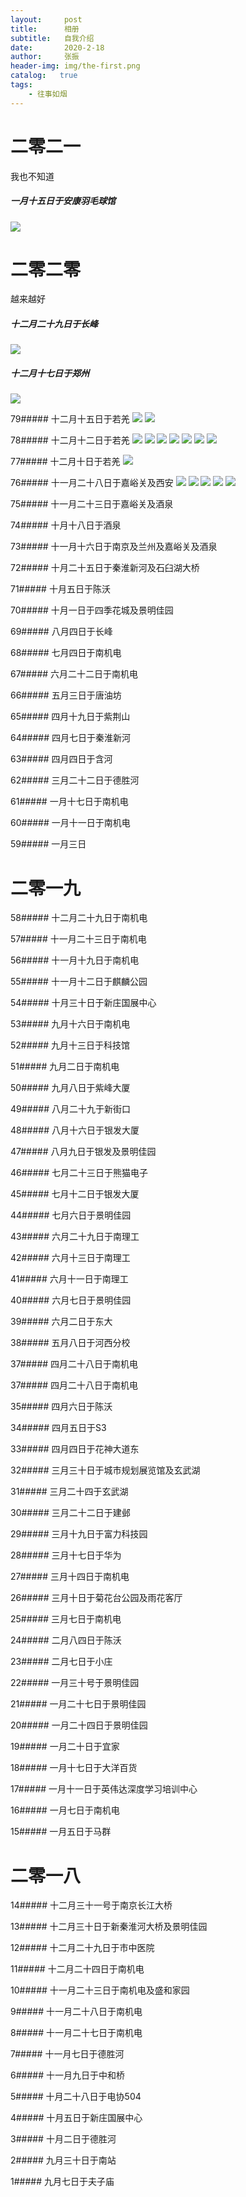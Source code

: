 ```yaml
---
layout:     post
title:      相册
subtitle:   自我介绍
date:       2020-2-18
author:     张振
header-img: img/the-first.png
catalog:   true
tags:
    - 往事如烟
---
```

# 二零二一
我也不知道


##### 一月十五日于安康羽毛球馆
![]({{site.baseurl}}/img/82/5B2675999669FECE9583AAC110F1532D.jpg)


# 二零二零
越来越好


##### 十二月二十九日于长峰
![]({{site.baseurl}}/img/2020/81/1BDE3B72EE7CAEED1550569AB6F9C9AA.jpg)


##### 十二月十七日于郑州
![]({{site.baseurl}}/img/2020/80/8CE9D906469F9E36078FF49DD8556B52.jpg)


79##### 十二月十五日于若羌
![]({{site.baseurl}}/img/2020/79/16EFE94CBB0692ABBC6DF7A7127DCB53.jpg)
![]({{site.baseurl}}/img/2020/79/62DAC1DA1D4325D09B61DCEAE35726D2.jpg)


78##### 十二月十二日于若羌
![]({{site.baseurl}}/img/2020/78/9D2F4CDCA9C65BDAB487E27066DCA46E.jpg)
![]({{site.baseurl}}/img/2020/78/83FF9CA91267BF2CC7B4FA461E425152.jpg)
![]({{site.baseurl}}/img/2020/78/287BDE00ACBC261E26049C07DDC64933.jpg)
![]({{site.baseurl}}/img/2020/78/648B68EC21A9CAB3484537D38180D290.jpg)
![]({{site.baseurl}}/img/2020/78/8821E3352095A258C8CB53C9883E6675.jpg)
![]({{site.baseurl}}/img/2020/78/B633B3FE0748E66E8B5FE822078B0B9A.jpg)
![]({{site.baseurl}}/img/2020/78/DA733FE37F0C8889CC9D0DD541DDC919.jpg)


77##### 十二月十日于若羌
![]({{site.baseurl}}/img/2020/77/757F655D0F486DB91BF684C0BA38DB4D.jpg)


76##### 十一月二十八日于嘉峪关及西安
![]({{site.baseurl}}/img/2020/76/3EC74C71DBCCFC4AF0E329AA7BDADB13.jpg)
![]({{site.baseurl}}/img/2020/76/C6B6F1ED01B0408BA0C4599812445B80.jpg)
![]({{site.baseurl}}/img/2020/76/CBDD1296D07913755C97ED340A79E7D5.jpg)
![]({{site.baseurl}}/img/2020/76/D901BBDBEE38CAC1116A1197ABFAB23FA.jpg)
![]({{site.baseurl}}/img/2020/76/F6C87DAD9CC59A78D5F468D181FF8A6D.jpg)


75##### 十一月二十三日于嘉峪关及酒泉

74##### 十月十八日于酒泉

73##### 十一月十六日于南京及兰州及嘉峪关及酒泉

72##### 十月二十五日于秦淮新河及石臼湖大桥

71##### 十月五日于陈沃

70##### 十月一日于四季花城及景明佳园

69##### 八月四日于长峰

68##### 七月四日于南机电

67##### 六月二十二日于南机电

66##### 五月三日于唐油坊

65##### 四月十九日于紫荆山

64##### 四月七日于秦淮新河

63##### 四月四日于含河

62##### 三月二十二日于德胜河

61##### 一月十七日于南机电

60##### 一月十一日于南机电

59##### 一月三日

# 二零一九

58##### 十二月二十九日于南机电

57##### 十一月二十三日于南机电

56##### 十一月十九日于南机电

55##### 十一月十二日于麒麟公园

54##### 十月三十日于新庄国展中心

53##### 九月十六日于南机电

52##### 九月十三日于科技馆

51##### 九月二日于南机电

50##### 九月八日于紫峰大厦

49##### 八月二十九于新街口

48##### 八月十六日于银发大厦

47##### 八月九日于银发及景明佳园

46##### 七月二十三日于熊猫电子

45##### 七月十二日于银发大厦

44##### 七月六日于景明佳园

43##### 六月二十九日于南理工

42##### 六月十三日于南理工

41##### 六月十一日于南理工

40##### 六月七日于景明佳园

39##### 六月二日于东大

38##### 五月八日于河西分校

37##### 四月二十八日于南机电

37##### 四月二十八日于南机电

35##### 四月六日于陈沃

34##### 四月五日于S3

33##### 四月四日于花神大道东

32##### 三月三十日于城市规划展览馆及玄武湖

31##### 三月二十四于玄武湖

30##### 三月二十二日于建邺

29##### 三月十九日于富力科技园

28##### 三月十七日于华为

27##### 三月十四日于南机电

26##### 三月十日于菊花台公园及雨花客厅

25##### 三月七日于南机电

24##### 二月八四日于陈沃

23##### 二月七日于小庄

22##### 一月三十号于景明佳园

21##### 一月二十七日于景明佳园

20##### 一月二十四日于景明佳园

19##### 一月二十日于宜家

18##### 一月十七日于大洋百货

17##### 一月十一日于英伟达深度学习培训中心

16##### 一月七日于南机电

15##### 一月五日于马群

# 二零一八

14##### 十二月三十一号于南京长江大桥

13##### 十二月三十日于新秦淮河大桥及景明佳园

12##### 十二月二十九日于市中医院

11##### 十二月二十四日于南机电

10##### 十一月二十三日于南机电及盛和家园

9##### 十一月二十八日于南机电

8##### 十一月二十七日于南机电

7##### 十一月七日于德胜河

6##### 十一月九日于中和桥

5##### 十月二十八日于电协504

4##### 十月五日于新庄国展中心

3##### 十月二日于德胜河

2##### 九月三十日于南站

1##### 九月七日于夫子庙



